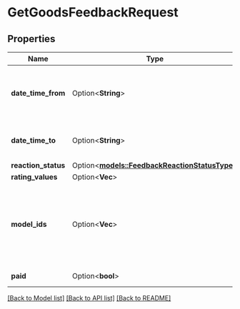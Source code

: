 # GetGoodsFeedbackRequest

## Properties

Name | Type | Description | Notes
------------ | ------------- | ------------- | -------------
**date_time_from** | Option<**String**> | Начало периода. Не включительно.  Если параметр не указан, возвращается информация за 6 месяцев до указанной в `dateTimeTo` даты.  | [optional]
**date_time_to** | Option<**String**> | Конец периода. Не включительно.  Если параметр не указан, используется текущая дата.  | [optional]
**reaction_status** | Option<[**models::FeedbackReactionStatusType**](FeedbackReactionStatusType.md)> |  | [optional]
**rating_values** | Option<**Vec<i32>**> | Оценка товара. | [optional]
**model_ids** | Option<**Vec<i64>**> | Фильтр по идентификатору модели товара.  Получить идентификатор модели можно с помощью одного из запросов:  * [POST businesses/{businessId}/offer-mappings](../../reference/business-assortment/getOfferMappings.md);  * [POST businesses/{businessId}/offer-cards](../../reference/content/getOfferCardsContentStatus.md);  * [POST models](../../reference/models/getModels.md).  | [optional]
**paid** | Option<**bool**> | Фильтр отзывов за баллы Плюса. | [optional]

[[Back to Model list]](../README.md#documentation-for-models) [[Back to API list]](../README.md#documentation-for-api-endpoints) [[Back to README]](../README.md)


